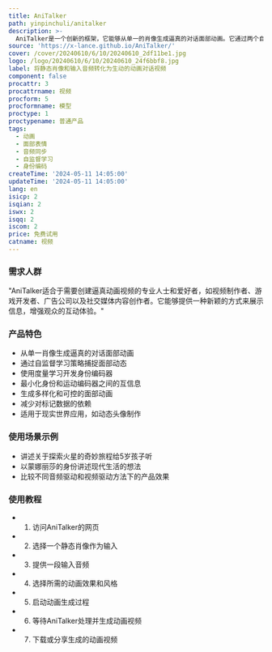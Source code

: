 ```yaml
---
title: AniTalker
path: yinpinchuli/anitalker
description: >-
  AniTalker是一个创新的框架，它能够从单一的肖像生成逼真的对话面部动画。它通过两个自监督学习策略增强了动作表现力，同时通过度量学习开发了一个身份编码器，有效减少了对标记数据的需求。AniTalker不仅能够创建详细且逼真的面部动作，还强调了其在现实世界应用中制作动态头像的潜力。
source: 'https://x-lance.github.io/AniTalker/'
cover: /cover/20240610/6/10/20240610_2df11be1.jpg
logo: /logo/20240610/6/10/20240610_24f6bbf8.jpg
label: 将静态肖像和输入音频转化为生动的动画对话视频
component: false
procattr: 3
procattrname: 视频
procform: 5
procformname: 模型
proctype: 1
proctypename: 普通产品
tags:
  - 动画
  - 面部表情
  - 音频同步
  - 自监督学习
  - 身份编码
createTime: '2024-05-11 14:05:00'
updateTime: '2024-05-11 14:05:00'
lang: en
isicp: 2
isqian: 2
iswx: 2
isqq: 2
iscom: 2
price: 免费试用
catname: 视频
---
```




### 需求人群
"AniTalker适合于需要创建逼真动画视频的专业人士和爱好者，如视频制作者、游戏开发者、广告公司以及社交媒体内容创作者。它能够提供一种新颖的方式来展示信息，增强观众的互动体验。"

### 产品特色
* 从单一肖像生成逼真的对话面部动画
* 通过自监督学习策略捕捉面部动态
* 使用度量学习开发身份编码器
* 最小化身份和运动编码器之间的互信息
* 生成多样化和可控的面部动画
* 减少对标记数据的依赖
* 适用于现实世界应用，如动态头像制作

### 使用场景示例
* 讲述关于探索火星的奇妙旅程给5岁孩子听
* 以蒙娜丽莎的身份讲述现代生活的想法
* 比较不同音频驱动和视频驱动方法下的产品效果

### 使用教程
* 1. 访问AniTalker的网页
* 2. 选择一个静态肖像作为输入
* 3. 提供一段输入音频
* 4. 选择所需的动画效果和风格
* 5. 启动动画生成过程
* 6. 等待AniTalker处理并生成动画视频
* 7. 下载或分享生成的动画视频

  
